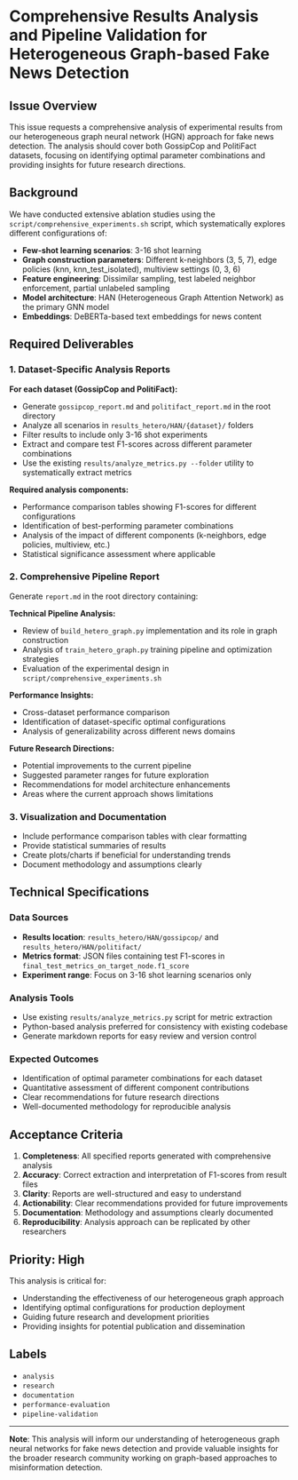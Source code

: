 # Comprehensive Results Analysis and Pipeline Validation for Heterogeneous Graph-based Fake News Detection

## Issue Overview

This issue requests a comprehensive analysis of experimental results from our heterogeneous graph neural network (HGN) approach for fake news detection. The analysis should cover both GossipCop and PolitiFact datasets, focusing on identifying optimal parameter combinations and providing insights for future research directions.

## Background

We have conducted extensive ablation studies using the `script/comprehensive_experiments.sh` script, which systematically explores different configurations of:

- **Few-shot learning scenarios**: 3-16 shot learning
- **Graph construction parameters**: Different k-neighbors (3, 5, 7), edge policies (knn, knn_test_isolated), multiview settings (0, 3, 6)
- **Feature engineering**: Dissimilar sampling, test labeled neighbor enforcement, partial unlabeled sampling
- **Model architecture**: HAN (Heterogeneous Graph Attention Network) as the primary GNN model
- **Embeddings**: DeBERTa-based text embeddings for news content

## Required Deliverables

### 1. Dataset-Specific Analysis Reports

**For each dataset (GossipCop and PolitiFact):**

- Generate `gossipcop_report.md` and `politifact_report.md` in the root directory
- Analyze all scenarios in `results_hetero/HAN/{dataset}/` folders
- Filter results to include only 3-16 shot experiments
- Extract and compare test F1-scores across different parameter combinations
- Use the existing `results/analyze_metrics.py --folder` utility to systematically extract metrics

**Required analysis components:**
- Performance comparison tables showing F1-scores for different configurations
- Identification of best-performing parameter combinations
- Analysis of the impact of different components (k-neighbors, edge policies, multiview, etc.)
- Statistical significance assessment where applicable

### 2. Comprehensive Pipeline Report

Generate `report.md` in the root directory containing:

**Technical Pipeline Analysis:**
- Review of `build_hetero_graph.py` implementation and its role in graph construction
- Analysis of `train_hetero_graph.py` training pipeline and optimization strategies
- Evaluation of the experimental design in `script/comprehensive_experiments.sh`

**Performance Insights:**
- Cross-dataset performance comparison
- Identification of dataset-specific optimal configurations
- Analysis of generalizability across different news domains

**Future Research Directions:**
- Potential improvements to the current pipeline
- Suggested parameter ranges for future exploration
- Recommendations for model architecture enhancements
- Areas where the current approach shows limitations

### 3. Visualization and Documentation

- Include performance comparison tables with clear formatting
- Provide statistical summaries of results
- Create plots/charts if beneficial for understanding trends
- Document methodology and assumptions clearly

## Technical Specifications

### Data Sources
- **Results location**: `results_hetero/HAN/gossipcop/` and `results_hetero/HAN/politifact/`
- **Metrics format**: JSON files containing test F1-scores in `final_test_metrics_on_target_node.f1_score`
- **Experiment range**: Focus on 3-16 shot learning scenarios only

### Analysis Tools
- Use existing `results/analyze_metrics.py` script for metric extraction
- Python-based analysis preferred for consistency with existing codebase
- Generate markdown reports for easy review and version control

### Expected Outcomes
- Identification of optimal parameter combinations for each dataset
- Quantitative assessment of different component contributions
- Clear recommendations for future research directions
- Well-documented methodology for reproducible analysis

## Acceptance Criteria

1. **Completeness**: All specified reports generated with comprehensive analysis
2. **Accuracy**: Correct extraction and interpretation of F1-scores from result files
3. **Clarity**: Reports are well-structured and easy to understand
4. **Actionability**: Clear recommendations provided for future improvements
5. **Documentation**: Methodology and assumptions clearly documented
6. **Reproducibility**: Analysis approach can be replicated by other researchers

## Priority: High

This analysis is critical for:
- Understanding the effectiveness of our heterogeneous graph approach
- Identifying optimal configurations for production deployment
- Guiding future research and development priorities
- Providing insights for potential publication and dissemination

## Labels
- `analysis`
- `research`
- `documentation`
- `performance-evaluation`
- `pipeline-validation`

---

**Note**: This analysis will inform our understanding of heterogeneous graph neural networks for fake news detection and provide valuable insights for the broader research community working on graph-based approaches to misinformation detection.

